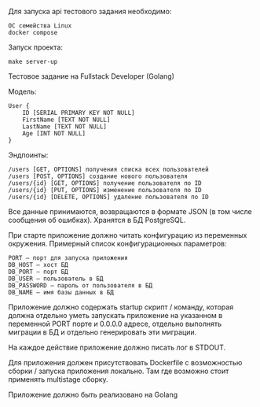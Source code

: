 Для запуска api тестового задания необходимо:

    ОС семейства Linux
    docker compose

Запуск проекта:

    make server-up

Тестовое задание на Fullstack Developer (Golang)

Модель:

    User {
        ID [SERIAL PRIMARY KEY NOT NULL]
        FirstName [TEXT NOT NULL]
        LastName [TEXT NOT NULL]
        Age [INT NOT NULL]
    }

Эндпоинты:

    /users [GET, OPTIONS] получения списка всех пользователей
    /users [POST, OPTIONS] создание нового пользователя
    /users/{id} [GET, OPTIONS] получение пользователя по ID
    /users/{id} [PUT, OPTIONS] изменение пользователя по ID
    /users/{id} [DELETE, OPTIONS] удаление пользователя по ID

Все данные принимаются, возвращаются в формате JSON (в том числе сообщения об ошибках). Хранятся в БД PostgreSQL.

При старте приложение должно читать конфигурацию из переменных окружения. Примерный список конфигурационных параметров:

    PORT – порт для запуска приложения
    DB_HOST – хост БД
    DB_PORT – порт БД
    DB_USER – пользователь в БД
    DB_PASSWORD – пароль от пользователя в БД
    DB_NAME – имя базы данных в БД

Приложение должно содержать startup скрипт / команду, которая должна отдельно уметь запускать приложение на указанном в переменной PORT порте и 0.0.0.0 адресе, отдельно выполнять миграции в БД и отдельно генерировать эти миграции.

На каждое действие приложение должно писать лог в STDOUT.

Для приложения должен присутствовать Dockerfile с возможностью сборки / запуска приложения локально. Там где возможно стоит применять multistage сборку.

Приложение должно быть реализовано на Golang

